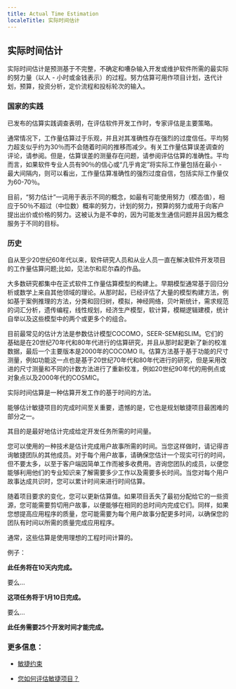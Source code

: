 ```yaml
---
title: Actual Time Estimation
localeTitle: 实际时间估计
---
```

## 实际时间估计

实际时间估计是预测基于不完整，不确定和嘈杂输入开发或维护软件所需的最实际的努力量（以人 - 小时或金钱表示）的过程。努力估算可用作项目计划，迭代计划，预算，投资分析，定价流程和投标轮次的输入。

### 国家的实践

已发布的估算实践调查表明，在评估软件开发工作时，专家评估是主要策略。

通常情况下，工作量估算过于乐观，并且对其准确性存在强烈的过度信任。平均努力超支似乎约为30％而不会随着时间的推移而减少。有关工作量估算误差调查的评论，请参阅。但是，估算误差的测量存在问题，请参阅评估估算的准确性。平均而言，如果软件专业人员有90％的信心或“几乎肯定”将实际工作量包括在最小 - 最大间隔内，则可以看出，工作量估算准确性的强烈过度自信，包括实际工作量仅为60-70％。

目前，“努力估计”一词用于表示不同的概念，如最有可能使用努力（模态值），相应于50％不超过（中位数）概率的努力，计划的努力，预算的努力或用于向客户提出出价或价格的努力。这被认为是不幸的，因为可能发生通信问题并且因为概念服务于不同的目标。

### 历史

自从至少20世纪60年代以来，软件研究人员和从业人员一直在解决软件开发项目的工作量估算问题;比如，见法尔和尼尔森的作品。

大多数研究都集中在正式软件工作量估算模型的构建上。早期模型通常基于回归分析或数学上来自其他领域的理论。从那时起，已经评估了大量的模型构建方法，例如基于案例推理的方法，分类和回归树，模拟，神经网络，贝叶斯统计，需求规范的词汇分析，遗传编程，线性规划，经济生产模型，软计算，模糊逻辑建模，统计自举以及这些模型中的两个或更多个的组合。

目前最常见的估计方法是参数估计模型COCOMO，SEER-SEM和SLIM。它们的基础是在20世纪70年代和80年代进行的估算研究，并且从那时起更新了新的校准数据，最后一个主要版本是2000年的COCOMO II。估算方法基于基于功能的尺寸测量，例如功能这一点也是基于20世纪70年代和80年代进行的研究，但是采用改进的尺寸测量和不同的计数方法进行了重新校准，例如20世纪90年代的用例点或对象点以及2000年代的COSMIC。

实际时间估算是一种估算开发工作的基于时间的方法。

能够估计敏捷项目的完成时间至关重要，遗憾的是，它也是规划敏捷项目最困难的部分之一。

其目的是最好地估计完成给定开发任务所需的时间量。

您可以使用的一种技术是估计完成用户故事所需的时间。当您这样做时，请记得咨询敏捷团队的其他成员。对于每个用户故事，请确保您估计一个现实可行的时间，但不要太多，以至于客户端因简单工作而被多收费用。咨询您团队的成员，以便您能够利用他们的专业知识来了解需要多少工作以及需要多长时间。当您对每个用户故事达成共识时，您可以累计时间来进行时间估算。

随着项目要求的变化，您可以更新估算值。如果项目丢失了最初分配给它的一些资源，您可能需要剪切用户故事，以便能够在相同的总时间内完成它们。同样，如果您想提高应用程序的质量，您可能需要为每个用户故事分配更多时间，以确保您的团队有时间以所需的质量完成应用程序。

通常，这些估算是使用理想的工程时间计算的。

例子：

**此任务将在10天内完成。**

要么…

**这项任务将于1月10日完成。**

要么…

**此任务需要25个开发时间才能完成。**

### 更多信息：

*   [敏捷约束](http://www.brighthubpm.com/agile/50212-the-agile-triangle-value-quality-and-constraints/)
    
*   [您如何评估敏捷项目？](http://info.thoughtworks.com/rs/thoughtworks2/images/twebook-perspectives-estimation_1.pdf)